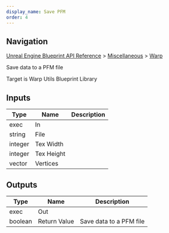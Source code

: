 ```yaml
---
display_name: Save PFM
order: 4
---
```

## Navigation

[Unreal Engine Blueprint API Reference](https://dev.epicgames.com/documentation/en-us/unreal-engine/BlueprintAPI) > [Miscellaneous](https://dev.epicgames.com/documentation/en-us/unreal-engine/BlueprintAPI/Miscellaneous) > [Warp](https://dev.epicgames.com/documentation/en-us/unreal-engine/BlueprintAPI/Miscellaneous/Warp)

Save data to a PFM file

Target is Warp Utils Blueprint Library

## Inputs

| Type | Name | Description |
| --- | --- | --- |
| exec | In |  |
| string | File |  |
| integer | Tex Width |  |
| integer | Tex Height |  |
| vector | Vertices |  |

## Outputs

| Type | Name | Description |
| --- | --- | --- |
| exec | Out |  |
| boolean | Return Value | Save data to a PFM file |
